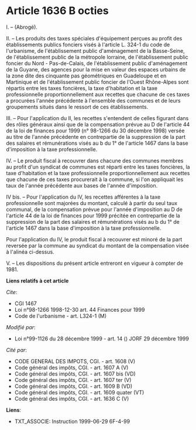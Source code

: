 # Article 1636 B octies

I. – (Abrogé).

II. – Les produits des taxes spéciales d'équipement perçues au profit des établissements publics fonciers visés à l'article
L. 324-1 du code de l'urbanisme, de l'établissement public d'aménagement de la Basse-Seine, de l'établissement public de la
métropole lorraine, de l'établissement public foncier du Nord - Pas-de-Calais, de l'établissement public d'aménagement de la
Guyane, des agences pour la mise en valeur des espaces urbains de la zone dite des cinquante pas géométriques en Guadeloupe
et en Martinique et de l'établissement public foncier de l'Ouest Rhône-Alpes sont répartis entre les taxes foncières, la taxe
d'habitation et la taxe professionnelle proportionnellement aux recettes que chacune de ces taxes a procurées l'année
précédente à l'ensemble des communes et de leurs groupements situés dans le ressort de ces établissements.

III. – Pour l'application du II, les recettes s'entendent de celles figurant dans des rôles généraux ainsi que de la
compensation prévue au D de l'article 44 de la loi de finances pour 1999 (n° 98-1266 du 30 décembre 1998) versée au titre de
l'année précédente en contrepartie de la suppression de la part des salaires et rémunérations visés au b du 1° de l'article
1467 dans la base d'imposition à la taxe professionnelle.

IV. – Le produit fiscal à recouvrer dans chacune des communes membres au profit d'un syndicat de communes est réparti entre
les taxes foncières, la taxe d'habitation et la taxe professionnelle proportionnellement aux recettes que chacune de ces
taxes procurerait à la commune, si l'on appliquait les taux de l'année précédente aux bases de l'année d'imposition.

IV bis. – Pour l'application du IV, les recettes afférentes à la taxe professionnelle sont majorées du montant, calculé à
partir du seul taux communal, de la compensation prévue pour l'année d'imposition au D de l'article 44 de la loi de finances
pour 1999 précitée en contrepartie de la suppression de la part des salaires et rémunérations visés au b du 1° de l'article
1467 dans la base d'imposition à la taxe professionnelle.

Pour l'application du IV, le produit fiscal à recouvrer est minoré de la part reversée par la commune au syndicat du montant
de la compensation visée à l'alinéa ci-dessus.

V. – Les dispositions du présent article entreront en vigueur à compter de 1981.

**Liens relatifs à cet article**

_Cite_:

  - CGI 1467
  - Loi n°98-1266 1998-12-30 art. 44 Finances pour 1999
  - Code de l'urbanisme - art. L324-1 (M)

_Modifié par_:

  - Loi n°99-1126 du 28 décembre 1999 - art. 14 () JORF 29 décembre 1999

_Cité par_:

  - CODE GENERAL DES IMPOTS, CGI. - art. 1608 (V)
  - Code général des impôts, CGI. - art. 1607 A (V)
  - Code général des impôts, CGI. - art. 1607 bis (VD)
  - Code général des impôts, CGI. - art. 1607 ter (V)
  - Code général des impôts, CGI. - art. 1609 B (VD)
  - Code général des impôts, CGI. - art. 1609 quater (VT)
  - Code général des impôts, CGI. - art. 1636 C (V)

**Liens**:

  - TXT_ASSOCIE: Instruction 1999-06-29 6F-4-99
